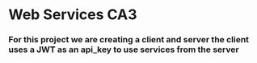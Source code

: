 # Web Services CA3
### For this project we are creating a client and server the client uses a JWT as an api_key to use services from the server